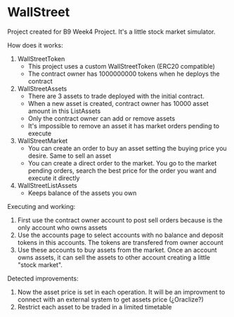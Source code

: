 # WallStreet

Project created for B9 Week4 Project. It's a little stock market simulator.

How does it works:

1. WallStreetToken
    - This project uses a custom WallStreetToken (ERC20 compatible)
    - The contract owner has 1000000000 tokens when he deploys the contract
2. WallStreetAssets
    - There are 3 assets to trade deployed with the initial contract. 
    - When a new asset is created, contract owner has 10000 asset amount in this ListAssets
    - Only the contract owner can add or remove assets
    - It's impossible to remove an asset it has market orders pending to execute
3. WallStreetMarket
    - You can create an order to buy an asset setting the buying price you desire. Same to sell an asset
    - You can create a direct order to the market. You go to the market pending orders, search the best price for the order you want and
      execute it directly
4. WallStreetListAssets
    - Keeps balance of the assets you own

Executing and working:

1. First use the contract owner account to post sell orders because is the only account who owns assets
2. Use the accounts page to select accounts with no balance and deposit tokens in this accounts. The tokens are transfered from owner account
3. Use these accounts to buy assets from the market. Once an account owns assets, it can sell the assets to other account creating a little "stock market".

Detected improvements:

1. Now the asset price is set in each operation. It will be an improvment to connect with an external system to get assets price (¿Oraclize?)
2. Restrict each asset to be traded in a limited timetable

